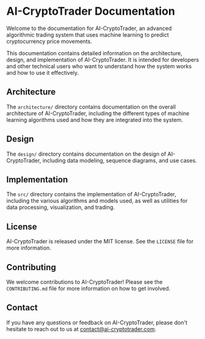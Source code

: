 # AI-CryptoTrader Documentation

Welcome to the documentation for AI-CryptoTrader, an advanced algorithmic trading system that uses machine learning to predict cryptocurrency price movements.

This documentation contains detailed information on the architecture, design, and implementation of AI-CryptoTrader. It is intended for developers and other technical users who want to understand how the system works and how to use it effectively.

## Architecture

The `architecture/` directory contains documentation on the overall architecture of AI-CryptoTrader, including the different types of machine learning algorithms used and how they are integrated into the system.

## Design

The `design/` directory contains documentation on the design of AI-CryptoTrader, including data modeling, sequence diagrams, and use cases.

## Implementation

The `src/` directory contains the implementation of AI-CryptoTrader, including the various algorithms and models used, as well as utilities for data processing, visualization, and trading.

## License

AI-CryptoTrader is released under the MIT license. See the `LICENSE` file for more information.

## Contributing

We welcome contributions to AI-CryptoTrader! Please see the `CONTRIBUTING.md` file for more information on how to get involved.

## Contact

If you have any questions or feedback on AI-CryptoTrader, please don't hesitate to reach out to us at contact@ai-cryptotrader.com.

